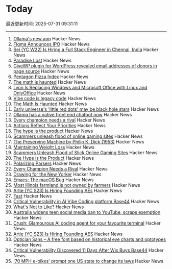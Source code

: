 # Today

最近更新时间: 2025-07-31 09:31:11

--- 
1. [Ollama's new app](https://ollama.com/blog/new-app) Hacker News
2. [Figma Announces IPO](https://www.figma.com/blog/ipo-pricing/) Hacker News
3. [Sei (YC W22) Is Hiring a Full Stack Engineer in Chennai, India](https://www.ycombinator.com/companies/sei/jobs/LeAtLYf-full-stack-engineer-typescript-react-gen-ai) Hacker News
4. [Paradise Lost](https://alexandermigdal.com/paradise-lost/) Hacker News
5. [GiveWP plugin for WordPress revealed email addresses of donors in page source](https://corbettreport.com/data-leak-at-corbett-report/) Hacker News
6. [Pentagon Pizza Index](https://www.pizzint.watch/) Hacker News
7. [The math is haunted](https://overreacted.io/the-math-is-haunted/) Hacker News
8. [Lyon Is Replacing Windows and Microsoft Office with Linux and OnlyOffice](https://www.zdnet.com/article/this-city-is-dumping-microsoft-office-and-windows-for-onlyoffice-and-linux-heres-why/) Hacker News
9. [Vibe code is legacy code](https://blog.val.town/vibe-code) Hacker News
10. [The Math Is Haunted](https://overreacted.io/the-math-is-haunted/) Hacker News
11. [Early universe's 'little red dots' may be black hole stars](https://www.science.org/content/article/early-universe-s-little-red-dots-may-be-black-hole-stars) Hacker News
12. [Ollama has a native front end chatbot now](https://ollama.com/blog/new-app) Hacker News
13. [Every champion needs a rival](https://tombrady.com/posts/every-champion-needs-a-rival) Hacker News
14. [Actions Reflect Your Priorities](https://tombrady.com/posts/your-actions-reflect-your-priorities) Hacker News
15. [The hype is the product](https://rys.io/en/180.html) Hacker News
16. [Scammers unleash flood of online gaming sites](https://krebsonsecurity.com/2025/07/scammers-unleash-flood-of-slick-online-gaming-sites/) Hacker News
17. [The Preserving Machine by Philip K. Dick (1953)](https://archive.org/details/Fantasy_Science_Fiction_v004n06_1953-06) Hacker News
18. [Maintaining Weight Loss](https://macrofactorapp.com/maintain-weight-loss/) Hacker News
19. [Scammers Unleash Flood of Slick Online Gaming Sites](https://krebsonsecurity.com/2025/07/scammers-unleash-flood-of-slick-online-gaming-sites/) Hacker News
20. [The Hype is the Product](https://rys.io/en/180.html) Hacker News
21. [Polarizing Parsers](https://flak.tedunangst.com/post/polarizing-parsers) Hacker News
22. [Every Champion Needs a Rival](https://tombrady.com/posts/every-champion-needs-a-rival) Hacker News
23. [Drawing for the New Yorker](https://lizadonnelly.substack.com/p/drawing-for-the-new-yorker) Hacker News
24. [Emacs: The macOS Bug](https://xlii.space/eng/emacs-the-macos-bug/) Hacker News
25. [Most Illinois farmland is not owned by farmers](https://www.chicagotribune.com/2025/06/01/illinois-farming-ownership-climate-change/) Hacker News
26. [Artie (YC S23) Is Hiring Founding AEs](https://www.ycombinator.com/companies/artie/jobs/CfSrcAH-founding-ae) Hacker News
27. [Fast](https://www.catherinejue.com/fast) Hacker News
28. [Critical Vulnerability in AI Vibe Coding platform Base44](https://www.wiz.io/blog/critical-vulnerability-base44) Hacker News
29. [What's Not to Like?](https://theamericanscholar.org/whats-not-to-like/) Hacker News
30. [Australia widens teen social media ban to YouTube, scraps exemption](https://www.reuters.com/legal/litigation/australia-widens-teen-social-media-ban-youtube-scraps-exemption-2025-07-29/) Hacker News
31. [Crush: Glamourous AI coding agent for your favourite terminal](https://github.com/charmbracelet/crush) Hacker News
32. [Artie (YC S23) Is Hiring Founding AES](https://www.ycombinator.com/companies/artie/jobs/CfSrcAH-founding-ae) Hacker News
33. [Optician Sans – A free font based on historical eye charts and optotypes](https://optician-sans.com/) Hacker News
34. [Critical Vulnerability Discovered 11 Days After Wix Buys Base44](https://www.wiz.io/blog/critical-vulnerability-base44) Hacker News
35. ['70 MPH e-bikes' prompt one US state to change its laws](https://electrek.co/2025/07/29/70-mph-e-bikes-prompt-one-us-state-to-change-its-laws/) Hacker News
